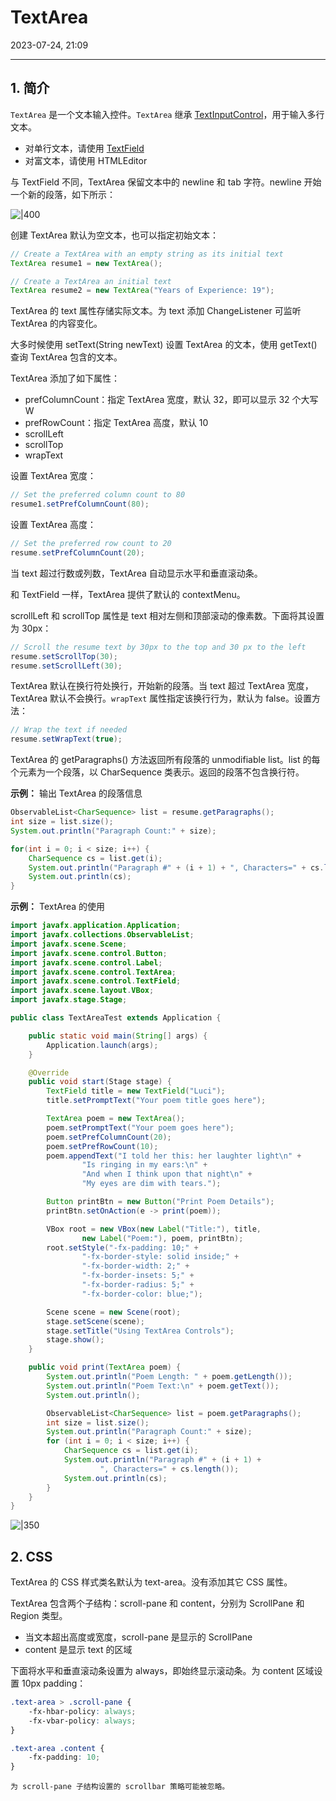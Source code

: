 # TextArea

2023-07-24, 21:09
****
## 1. 简介

`TextArea` 是一个文本输入控件。`TextArea` 继承 [TextInputControl](control11_text_input.md)，用于输入多行文本。

- 对单行文本，请使用 [TextField](control12_textfield.md)
- 对富文本，请使用 HTMLEditor

与 TextField 不同，TextArea 保留文本中的 newline 和 tab 字符。newline 开始一个新的段落，如下所示：

![|400](Pasted%20image%2020230724203619.png)

创建 TextArea 默认为空文本，也可以指定初始文本：

```java
// Create a TextArea with an empty string as its initial text
TextArea resume1 = new TextArea();

// Create a TextArea an initial text
TextArea resume2 = new TextArea("Years of Experience: 19");
```

TextArea 的 text 属性存储实际文本。为 text 添加 ChangeListener 可监听 TextArea 的内容变化。

大多时候使用 setText(String newText) 设置 TextArea 的文本，使用 getText() 查询 TextArea 包含的文本。

TextArea 添加了如下属性：

- prefColumnCount：指定 TextArea 宽度，默认 32，即可以显示 32 个大写 W
- prefRowCount：指定 TextArea 高度，默认 10
- scrollLeft
- scrollTop
- wrapText

设置 TextArea 宽度：

```java
// Set the preferred column count to 80
resume1.setPrefColumnCount(80);
```

设置 TextArea 高度：

```java
// Set the preferred row count to 20
resume.setPrefColumnCount(20);
```

当 text 超过行数或列数，TextArea 自动显示水平和垂直滚动条。

和 TextField 一样，TextArea 提供了默认的 contextMenu。

scrollLeft 和 scrollTop 属性是 text 相对左侧和顶部滚动的像素数。下面将其设置为 30px：

```java
// Scroll the resume text by 30px to the top and 30 px to the left
resume.setScrollTop(30);
resume.setScrollLeft(30);
```

TextArea 默认在换行符处换行，开始新的段落。当 text 超过 TextArea 宽度，TextArea 默认不会换行。`wrapText` 属性指定该换行行为，默认为 false。设置方法：

```java
// Wrap the text if needed
resume.setWrapText(true);
```

TextArea 的 getParagraphs() 方法返回所有段落的 unmodifiable list。list 的每个元素为一个段落，以 CharSequence 类表示。返回的段落不包含换行符。

**示例：** 输出 TextArea 的段落信息

```java
ObservableList<CharSequence> list = resume.getParagraphs();
int size = list.size();
System.out.println("Paragraph Count:" + size);

for(int i = 0; i < size; i++) {
    CharSequence cs = list.get(i);
    System.out.println("Paragraph #" + (i + 1) + ", Characters=" + cs.length());
    System.out.println(cs);
}
```

**示例：** TextArea 的使用

```java
import javafx.application.Application;
import javafx.collections.ObservableList;
import javafx.scene.Scene;
import javafx.scene.control.Button;
import javafx.scene.control.Label;
import javafx.scene.control.TextArea;
import javafx.scene.control.TextField;
import javafx.scene.layout.VBox;
import javafx.stage.Stage;

public class TextAreaTest extends Application {

    public static void main(String[] args) {
        Application.launch(args);
    }

    @Override
    public void start(Stage stage) {
        TextField title = new TextField("Luci");
        title.setPromptText("Your poem title goes here");

        TextArea poem = new TextArea();
        poem.setPromptText("Your poem goes here");
        poem.setPrefColumnCount(20);
        poem.setPrefRowCount(10);
        poem.appendText("I told her this: her laughter light\n" +
                "Is ringing in my ears:\n" +
                "And when I think upon that night\n" +
                "My eyes are dim with tears.");

        Button printBtn = new Button("Print Poem Details");
        printBtn.setOnAction(e -> print(poem));

        VBox root = new VBox(new Label("Title:"), title,
                new Label("Poem:"), poem, printBtn);
        root.setStyle("-fx-padding: 10;" +
                "-fx-border-style: solid inside;" +
                "-fx-border-width: 2;" +
                "-fx-border-insets: 5;" +
                "-fx-border-radius: 5;" +
                "-fx-border-color: blue;");

        Scene scene = new Scene(root);
        stage.setScene(scene);
        stage.setTitle("Using TextArea Controls");
        stage.show();
    }

    public void print(TextArea poem) {
        System.out.println("Poem Length: " + poem.getLength());
        System.out.println("Poem Text:\n" + poem.getText());
        System.out.println();

        ObservableList<CharSequence> list = poem.getParagraphs();
        int size = list.size();
        System.out.println("Paragraph Count:" + size);
        for (int i = 0; i < size; i++) {
            CharSequence cs = list.get(i);
            System.out.println("Paragraph #" + (i + 1) +
                    ", Characters=" + cs.length());
            System.out.println(cs);
        }
    }
}
```

![|350](Pasted%20image%2020230724210209.png)

## 2. CSS

TextArea 的 CSS 样式类名默认为 text-area。没有添加其它 CSS 属性。

TextArea 包含两个子结构：scroll-pane 和 content，分别为 ScrollPane 和 Region 类型。

- 当文本超出高度或宽度，scroll-pane 是显示的 ScrollPane
- content 是显示 text 的区域

下面将水平和垂直滚动条设置为 always，即始终显示滚动条。为 content 区域设置 10px padding：

```css
.text-area > .scroll-pane {
    -fx-hbar-policy: always;
    -fx-vbar-policy: always;
}

.text-area .content {
    -fx-padding: 10;
}
```

```ad-warning
为 scroll-pane 子结构设置的 scrollbar 策略可能被忽略。
```
